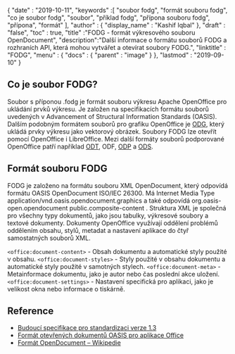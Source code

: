 {
  "date" : "2019-10-11",
  "keywords" :[ "soubor fodg", "formát souboru fodg", "co je soubor fodg", "soubor", "příklad fodg", "přípona souboru fodg", "přípona", "formát" ],
  "author" : {
    "display_name" : "Kashif Iqbal"
},
  "draft" : "false",
  "toc" : true,
  "title" :"FODG - formát výkresového souboru OpenDocument",
  "description":"Další informace o formátu souborů FODG a rozhraních API, která mohou vytvářet a otevírat soubory FODG.",
  "linktitle" : "FODG",
  "menu" : {
    "docs" : {
      "parent" : "image"
}
},
  "lastmod" : "2019-09-10"
}

## Co je soubor FODG?

Soubor s příponou .fodg je formát souboru výkresu Apache OpenOffice pro ukládání prvků výkresu. Je založen na specifikacích formátu souborů uvedených v Advancement of Structural Information Standards (OASIS). Dalším podobným formátem souborů pro grafiku OpenOffice je [ODG](/cs/image/odg/), který ukládá prvky výkresu jako vektorový obrázek. Soubory FODG lze otevřít pomocí OpenOffice i LibreOffice. Mezi další formáty souborů podporované OpenOffice patří například [ODT](/cs/word-processing/odt/), ODF, [ODP](/cs/presentation/odp/) a [ODS](/cs/spreadsheet/ods/).

## Formát souboru FODG

FODG je založeno na formátu souboru XML OpenDocument, který odpovídá formátu OASIS OpenDocument ISO/IEC 26300. Má Internet Media Type application/vnd.oasis.opendocument.graphics a také odpovídá org.oasis-open.opendocument public.composite-content . Struktura XML je společná pro všechny typy dokumentů, jako jsou tabulky, výkresové soubory a textové dokumenty. Dokumenty OpenOffice využívají oddělení problémů oddělením obsahu, stylů, metadat a nastavení aplikace do čtyř samostatných souborů XML.

`<office:document-content>` - Obsah dokumentu a automatické styly použité v obsahu.
`<office:document-styles>` - Styly použité v obsahu dokumentu a automatické styly použité v samotných stylech.
`<office:document-meta>` - Metainformace dokumentu, jako je autor nebo čas poslední akce uložení.
`<office:document-settings>` - Nastavení specifická pro aplikaci, jako je velikost okna nebo informace o tiskárně.

## Reference ##
* [Budoucí specifikace pro standardizaci verze 1.3 ](https://docs.oasis-open.org/office/OpenDocument/v1.3/cs01/OpenDocument-v1.3-cs01.zip)
* [Formát otevřených dokumentů OASIS pro aplikace Office](https://www.oasis-open.org/committees/tc_home.php?wg_abbrev=office)
* [Formát OpenDocument – Wikipedie](https://en.wikipedia.org/wiki/OpenDocument)

